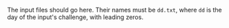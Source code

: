 The input files should go here. Their names must be `dd.txt`, where `dd` is the day of the input's challenge, with leading zeros.